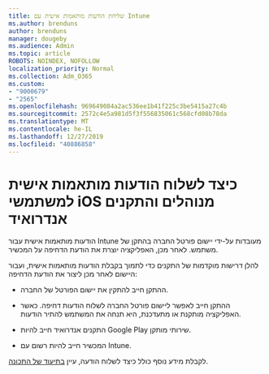 ```yaml
---
title: שליחת הודעות מותאמות אישית עם Intune
ms.author: brenduns
author: brenduns
manager: dougeby
ms.audience: Admin
ms.topic: article
ROBOTS: NOINDEX, NOFOLLOW
localization_priority: Normal
ms.collection: Adm_O365
ms.custom:
- "9000679"
- "2565"
ms.openlocfilehash: 969649084a2ac536ee1b41f225c3be5415a27c4b
ms.sourcegitcommit: 2572c4e5a981d5f3f556835061c568cfd08b78da
ms.translationtype: MT
ms.contentlocale: he-IL
ms.lasthandoff: 12/27/2019
ms.locfileid: "40886858"
---
```

# <a name="how-to-send-custom-notifications-to-the-users-of-managed-ios-and-android-devices"></a>כיצד לשלוח הודעות מותאמות אישית למשתמשי iOS מנוהלים והתקנים אנדרואיד

הודעות מותאמות אישית עבור Intune מעובדות על-ידי יישום פורטל החברה בהתקן של משתמש. לאחר מכן, האפליקציה יוצרת את הודעת הדחיפה על המכשיר.

להלן דרישות מוקדמות של התקנים כדי לתמוך בקבלת הודעות מותאמות אישית, ועבור היישום לאחר מכן ליצור את הודעת הדחיפה:

- ההתקן חייב להתקין את יישום הפורטל של החברה.  

- ההתקן חייב לאפשר ליישום פורטל החברה לשלוח הודעות דחיפה. כאשר האפליקציה מותקנת או מתעדכנת, היא תנחה את המשתמש להתיר הודעות.

- התקנים אנדרואיד חייב להיות Google Play שירותי מותקן.

- המכשיר חייב להיות רשום עם Intune.

לקבלת מידע נוסף כולל כיצד לשלוח הודעה, עיין [בתיעוד של התכונה](https://docs.microsoft.com/intune/custom-notifications).
